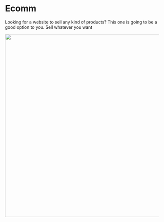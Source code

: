 # Ecomm

Looking for a website to sell any kind of products? This one is going to be a good option to you. Sell whatever you want

<img src="https://github.com/rojasleon/ecomm-app/blob/main/screenshot/ecomm.png?raw=true" width=600px />
